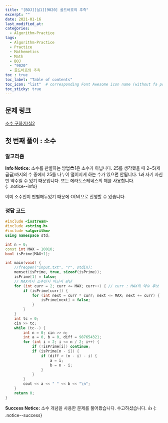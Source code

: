 ```yaml
---
title: "[BOJ][실1][9020] 골드바흐의 추측"
excerpt: ""
date: 2021-01-16
last_modified_at: 
categories:
  - Algorithm-Practice
tags:
  - Algorithm-Practice
  - Practice
  - Mathemetics
  - Math
  - BOJ
  - "9020"
  - 골드바흐의 추측
toc : true
toc_label: "Table of contents"
toc_icon: "list"  # corresponding Font Awesome icon name (without fa prefix)
toc_sticky: true
---
```


## 문제 링크

[소수 구하기/실2](https://www.acmicpc.net/problem/9020)  

## 첫 번째 풀이 : 소수

### 알고리즘

**Info Notice:**
소수를 판별하는 방법:sunglasses:1은 소수가 아닙니다. 25를 생각했을 때 2~5(제곱급)까지의 수 중에서 25를 나누어 떨어지게 하는 수가 있으면 안됩니다. 1과 자기 자신만 약수일 수 있기 때문입니다. 또는 에라토스테네스의 체를 사용합니다.  
{: .notice--info}

이미 소수인지 판별해두었기 때문에 O(N)으로 진행할 수 있습니다.  

### 정답 코드


```cpp
#include <iostream>
#include <string.h>
#include <algorithm>
using namespace std;

int n = 0;
const int MAX = 10010;
bool isPrime[MAX+1];

int main(void) {
    //freopen("input.txt", "r", stdin);
    memset(isPrime, true, sizeof(isPrime));
    isPrime[1] = false;
    // MAX까지 소수인지 아닌지 판단
    for (int curr = 2; curr <= MAX; curr++) { // curr : MAX의 약수 후보
        if (isPrime[curr]) {
            for (int next = curr * curr; next <= MAX; next += curr) {
                isPrime[next] = false;
            }
        }
    }
    int tc = 0;
    cin >> tc;
    while (tc--) {
        int n = 0; cin >> n;
        int a = 0, b = 0, diff = 987654321;
        for (int i = 2; i <= n / 2; i++) {
            if (!isPrime[i]) continue;
            if (isPrime[n - i]) {
                if (diff > (n - i) - i) {
                    a = i;
                    b = n - i;
                }
            }
        }
        cout << a << " " << b << "\n";
    }
    return 0;
}

```

**Success Notice:**
소수 개념을 사용한 문제를 풀어봤습니다. 수고하셨습니다. :+1:
{: .notice--success}